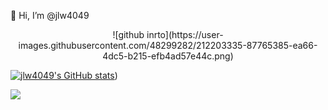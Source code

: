 👋 Hi, I’m @jlw4049

<div style="text-align: center;">![github inrto](https://user-images.githubusercontent.com/48299282/212203335-87765385-ea66-4dc5-b215-efb4ad57e44c.png)</div>

[![jlw4049's GitHub stats](https://github-readme-stats-git-masterrstaa-rickstaa.vercel.app/api?username=jlw4049)](https://github.com/anuraghazra/github-readme-stats))

![](https://komarev.com/ghpvc/?username=jlw4049&color=brightgreen&style=plastic)
